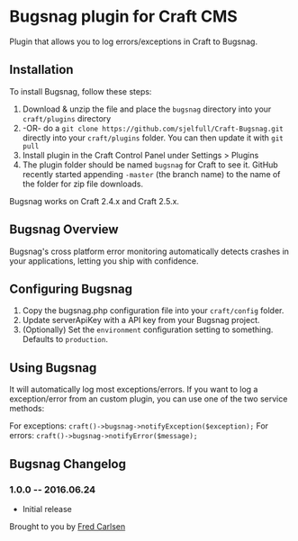 # Bugsnag plugin for Craft CMS

Plugin that allows you to log errors/exceptions in Craft to Bugsnag.

## Installation

To install Bugsnag, follow these steps:

1. Download & unzip the file and place the `bugsnag` directory into your `craft/plugins` directory
2.  -OR- do a `git clone https://github.com/sjelfull/Craft-Bugsnag.git` directly into your `craft/plugins` folder.  You can then update it with `git pull`
3. Install plugin in the Craft Control Panel under Settings > Plugins
4. The plugin folder should be named `bugsnag` for Craft to see it.  GitHub recently started appending `-master` (the branch name) to the name of the folder for zip file downloads.

Bugsnag works on Craft 2.4.x and Craft 2.5.x.

## Bugsnag Overview

Bugsnag's cross platform error monitoring automatically detects crashes in your applications, letting you ship with confidence.

## Configuring Bugsnag

1. Copy  the bugsnag.php configuration file into your `craft/config` folder.
2. Update serverApiKey with a API key from your Bugsnag project.
2. (Optionally) Set the `environment` configuration setting to something. Defaults to `production`.

## Using Bugsnag

It will automatically log most exceptions/errors. If you want to log a exception/error from an custom plugin, you can use one of the two service methods:

For exceptions: `craft()->bugsnag->notifyException($exception);`
For errors: `craft()->bugsnag->notifyError($message);`

## Bugsnag Changelog

### 1.0.0 -- 2016.06.24

* Initial release

Brought to you by [Fred Carlsen](http://sjelfull.no)
